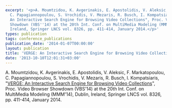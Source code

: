 ```yaml
---
excerpt: '<p>A. Moumtzidou, K. Avgerinakis, E. Apostolidis, V. Aleksic, F. Markatopoulou,
  C. Papagiannopoulou, S. Vrochidis, V. Mezaris, R. Busch, I. Kompatsiaris, "VERGE:
  An Interactive Search Engine for Browsing Video Collections", Proc. Video Browser
  Showdown (VBS''14) at the 20th Int. Conf. on MultiMedia Modeling (MMM''14), Dublin,
  Ireland, Springer LNCS vol. 8326, pp. 411-414, January 2014.</p>'
types: publication
tags: conference_publications
publication_date: '2014-01-07T00:00:00'
layout: publication
title: 'VERGE: An Interactive Search Engine for Browsing Video Collections'
date: '2013-10-10T12:01:31+03:00'
---
```

<p>A. Moumtzidou, K. Avgerinakis, E. Apostolidis, V. Aleksic, F. Markatopoulou, C. Papagiannopoulou, S. Vrochidis, V. Mezaris, R. Busch, I. Kompatsiaris, "<a href="http://www.iti.gr/~bmezaris/publications/mmm_vbs14_preprint.pdf">VERGE: An Interactive Search Engine for Browsing Video Collections</a>", Proc. Video Browser Showdown (VBS'14) at the 20th Int. Conf. on MultiMedia Modeling (MMM'14), Dublin, Ireland, Springer LNCS vol. 8326, pp. 411-414, January 2014.</p>
